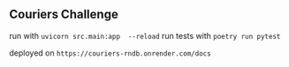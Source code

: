 ## Couriers Challenge
run with ```uvicorn src.main:app  --reload```
run tests with ```poetry run pytest```

deployed on ```https://couriers-rndb.onrender.com/docs```